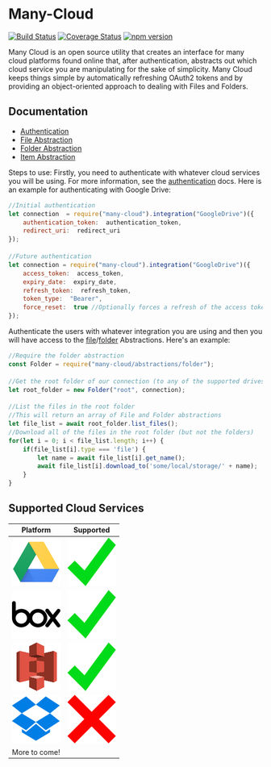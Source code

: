 ﻿# Many-Cloud
 
  [![Build Status](https://travis-ci.org/marcdubs/many-cloud.svg?branch=master)](https://travis-ci.org/marcdubs/many-cloud)
  [![Coverage Status](https://coveralls.io/repos/github/marcdubs/many-cloud/badge.svg?branch=master)](https://coveralls.io/github/marcdubs/many-cloud?branch=master)
  [![npm version](https://badge.fury.io/js/many-cloud.svg)](https://badge.fury.io/js/many-cloud)

Many Cloud is an open source utility that creates an interface for many cloud platforms found online that, after authentication, abstracts out which cloud service you are manipulating for the sake of simplicity. Many Cloud keeps things simple by automatically refreshing OAuth2 tokens and by providing an object-oriented approach to dealing with Files and Folders.

## Documentation
- [Authentication](docs/authentication.md)
- [File Abstraction](docs/file.md)
- [Folder Abstraction](docs/folder.md)
- [Item Abstraction](docs/item.md)

Steps to use:
Firstly, you need to authenticate with whatever cloud services you will be using. For more information, see the [authentication](docs/authentication.md) docs. Here is an example for authenticating with Google Drive:
```js
//Initial authentication
let connection  = require("many-cloud").integration("GoogleDrive")({
	authentication_token:  authentication_token,
	redirect_uri:  redirect_uri
});

//Future authentication
let connection = require("many-cloud").integration("GoogleDrive")({
	access_token:  access_token,
	expiry_date:  expiry_date,
	refresh_token:  refresh_token,
	token_type:  "Bearer",
	force_reset:  true //Optionally forces a refresh of the access token
});
```

Authenticate the users with whatever integration you are using and then you will have access to the [file](docs/file.md)/[folder](docs/folder.md) Abstractions. Here's an example:
```js
//Require the folder abstraction
const Folder = require("many-cloud/abstractions/folder");

//Get the root folder of our connection (to any of the supported drives)
let root_folder = new Folder("root", connection);

//List the files in the root folder
//This will return an array of File and Folder abstractions
let file_list = await root_folder.list_files();
//Download all of the files in the root folder (but not the folders)
for(let i = 0; i < file_list.length; i++) {
	if(file_list[i].type === 'file') {
		let name = await file_list[i].get_name();
		await file_list[i].download_to('some/local/storage/' + name);
	}
}
```

## Supported Cloud Services
| Platform | Supported |
|--|--|
| ![Google Drive](docs/gdrive.png) | ![Yes](docs/check.png) | 
| ![Box](docs/box.png) | ![Yes](docs/check.png) | 
| ![S3](docs/s3.png) | ![Yes](docs/check.png) |
| ![Dropbox](docs/dropbox.png) | ![To do](docs/x.png) |
| More to come! | |
